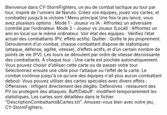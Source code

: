 Bienvenue dans CY-StormFighters, un jeu de combat tactique au tour par tour, inspiré de l'univers de Naruto. Créez vos équipes, jouez vos cartes, et combattez jusqu’à la victoire !
Menu principal
Une fois le jeu lancé, vous avez plusieurs options :
Mode 1 - Joueur vs IA :
Affrontez un adversaire contrôlé par l’ordinateur.
Mode 2 - Joueur vs Joueur (Local) :
Affrontez un ami en local sur le même ordinateur.
Voir état des équipes :
Vérifiez l’état actuel des combattants (PV, effets actifs).
Quitter :
Quitte le jeu proprement.
Déroulement d’un combat, chaque combattant dispose de statistiques (attaque, défense, agilité, vitesse), d’effets actifs, et d’un certain nombre de points de
vie (PV).
Les tours se déroulent par ordre de vitesse décroissante des combattants.
À chaque tour :
Une carte est piochée automatiquement.
Vous pouvez choisir d’utiliser cette carte ou de passer votre tour.
Sélectionnez ensuite une cible pour l’attaque ou l’effet de la carte.
Le combat continue jusqu'à ce qu’une des équipes n'ait plus aucun combattant debout.
Vous pouvez utiliser des cartes spéciales avec divers effets :
Offensives : infligent directement des dégâts.
Défensives : restaurent des PV ou protègent des attaques.
Buff/Debuff : modifient temporairement les statistiques.
Les cartes sont détaillées dans le fichier "DescriptionCombattants&Cartes.txt".
Amusez-vous bien avec notre jeu, CY-StormFighters.
